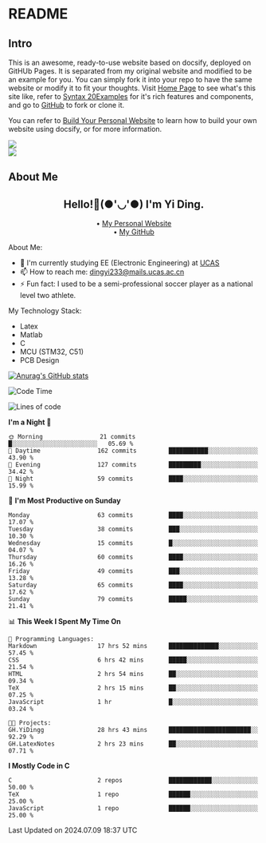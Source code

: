 <!-- 
/*  
 * Copyright (c) 2024 YiDing, all rights reserved. 
 *  
 * This is an example file of the site. You can freely copy,
 * fork, clone and download the file to your local machine.
 * But attention to replace it by your own file before you
 * deploying the site.
 */
-->

# README

## Intro

This is an awesome, ready-to-use website based on docsify, deployed on GitHUb Pages. It is separated from my original website and modified to be an example for you. You can simply fork it into your repo to have the same website or modify it to fit your thoughts. Visit [Home Page](https://yidingg.github.io/WebsiteExample/#/HOMEPAGE) to see what's this site like, refer to [Syntax 20Examples](https://yidingg.github.io/WebsiteExample/#/Blogs/SiteFeatures/Syntax%20Examples) for it's rich features and components, and go to [GitHub](https://github.com/YiDingg/WebsiteExample) to fork or clone it. 

You can refer to [Build Your Personal Website](https://yidingg.github.io/YiDingg/#/Blogs/Mixed/BuildYourSite) to learn how to build your own website using docsify, or for more information.

<div class="center"><img src="https://imagebank-0.oss-cn-beijing.aliyuncs.com/VS-PicGo/2024-07-10-12-46-00_HOMEPAGE.jpg"/></div>
<div class="center"><img src="https://imagebank-0.oss-cn-beijing.aliyuncs.com/VS-PicGo/2024-07-10-12-46-55_HOMEPAGE.jpg"/></div>

## About Me

<h2 style="text-align:center;"> Hello!👋(●'◡'●) I'm Yi Ding.</h2>

<div style="text-align:center;">
  • <a href="https://yidingg.github.io/YiDingg">My Personal Website</a><br>
  • <a href="https://github.com/YiDingg">My GitHub</a>
</div>

About Me:
- 🔭 I'm currently studying EE (Electronic Engineering) at [UCAS](https://www.ucas.ac.cn/)
- 📫 How to reach me: dingyi233@mails.ucas.ac.cn
- ⚡ Fun fact: I used to be a semi-professional soccer player as a national level two athlete.

My Technology Stack:
- Latex
- Matlab
- C
- MCU (STM32, C51)
- PCB Design

[![Anurag's GitHub stats](https://github-readme-stats.vercel.app/api?username=YiDingg)](https://github.com/anuraghazra/github-readme-stats)

<!-- https://github.com/athul/waka-readme -->

<!--START_SECTION:waka-->
![Code Time](http://img.shields.io/badge/Code%20Time-145%20hrs%2052%20mins-blue)

![Lines of code](https://img.shields.io/badge/From%20Hello%20World%20I%27ve%20Written-447.4%20thousand%20lines%20of%20code-blue)

**I'm a Night 🦉** 

```text
🌞 Morning                21 commits          █░░░░░░░░░░░░░░░░░░░░░░░░   05.69 % 
🌆 Daytime                162 commits         ███████████░░░░░░░░░░░░░░   43.90 % 
🌃 Evening                127 commits         █████████░░░░░░░░░░░░░░░░   34.42 % 
🌙 Night                  59 commits          ████░░░░░░░░░░░░░░░░░░░░░   15.99 % 
```
📅 **I'm Most Productive on Sunday** 

```text
Monday                   63 commits          ████░░░░░░░░░░░░░░░░░░░░░   17.07 % 
Tuesday                  38 commits          ███░░░░░░░░░░░░░░░░░░░░░░   10.30 % 
Wednesday                15 commits          █░░░░░░░░░░░░░░░░░░░░░░░░   04.07 % 
Thursday                 60 commits          ████░░░░░░░░░░░░░░░░░░░░░   16.26 % 
Friday                   49 commits          ███░░░░░░░░░░░░░░░░░░░░░░   13.28 % 
Saturday                 65 commits          ████░░░░░░░░░░░░░░░░░░░░░   17.62 % 
Sunday                   79 commits          █████░░░░░░░░░░░░░░░░░░░░   21.41 % 
```


📊 **This Week I Spent My Time On** 

```text
💬 Programming Languages: 
Markdown                 17 hrs 52 mins      ██████████████░░░░░░░░░░░   57.45 % 
CSS                      6 hrs 42 mins       █████░░░░░░░░░░░░░░░░░░░░   21.54 % 
HTML                     2 hrs 54 mins       ██░░░░░░░░░░░░░░░░░░░░░░░   09.34 % 
TeX                      2 hrs 15 mins       ██░░░░░░░░░░░░░░░░░░░░░░░   07.25 % 
JavaScript               1 hr                █░░░░░░░░░░░░░░░░░░░░░░░░   03.24 % 

🐱‍💻 Projects: 
GH.YiDingg               28 hrs 43 mins      ███████████████████████░░   92.29 % 
GH.LatexNotes            2 hrs 23 mins       ██░░░░░░░░░░░░░░░░░░░░░░░   07.71 % 
```

**I Mostly Code in C** 

```text
C                        2 repos             ████████████░░░░░░░░░░░░░   50.00 % 
TeX                      1 repo              ██████░░░░░░░░░░░░░░░░░░░   25.00 % 
JavaScript               1 repo              ██████░░░░░░░░░░░░░░░░░░░   25.00 % 
```




 Last Updated on 2024.07.09 18:37 UTC
<!--END_SECTION:waka-->
